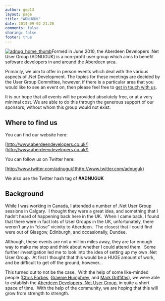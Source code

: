 ```yaml
---
author: gep13
layout: page
title: "ADNUGUK"
date: 2014-09-02 21:20
comments: false
sharing: false
footer: true
---
```


[![adnug_home_thumb](http://www.gep13.co.uk/blog/wp-content/uploads/2011/03/adnug_home_thumb.gif)](http://www.aberdeendevelopers.co.uk/)Formed in June 2010, the Aberdeen Developers .Net User Group (ADNUGUK) is a non-profit user group which aims to benefit software developers in and around the Aberdeen area.

Primarily, we aim to offer in person events which deal with the various aspects of .Net Development. The topics for these meetings are decided by the User Group Committee, however, if there is a particular area that you would like to see an event on, then please feel free to [get in touch with us](http://aberdeendevelopers.co.uk/Contact.aspx).

It is our hope that all events will be provided absolutely free, or at a very minimal cost. We are able to do this through the generous support of our sponsors, without whom this group would not exist.


## Where to find us


You can find our website here:

[http://www.aberdeendevelopers.co.uk/](http://www.aberdeendevelopers.co.uk/)

You can follow us on Twitter here:

[http://www.twitter.com/adnuguk](http://www.twitter.com/adnuguk)

We also use the Twitter hash tag of **#ADNUGUK**


## Background


While I was working in Canada, I attended a number of .Net User Group sessions in Calgary.  I thought they were a great idea, and something that I hadn’t heard of happening back here in the UK.  When I came back, I found that there were in fact lots of User Groups in the UK, unfortunately, there weren’t any in “close” vicinity to Aberdeen.  The closest that I could find were out of Glasgow, Edinburgh, and occasionally, Dundee.

Although, these events are not a million miles away, they are far enough way to make me stop and think about whether I could attend them.  Some further investigation led me to look into the idea of setting up my own .Net User Group.  At first I thought that this would be a HUGE amount of work, and be difficult to get off the ground, however…

This turned out to not be the case.  With the help of some like-minded people ([Chris Forbes](https://twitter.com/#!/@chris_e_forbes), [Graeme Humphrey](https://twitter.com/#!/@graemehumphrey), and [Mark Griffiths](https://twitter.com/#!/@Griff368)), we were able to establish the [Aberdeen Developers .Net User Group](http://www.aberdeendevelopers.co.uk/), in quite a short space of time.  With the help of the community, we are hoping that this will grow from strength to strength.
